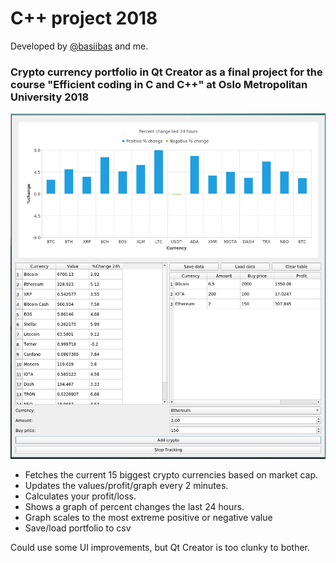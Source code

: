 # C++ project 2018
Developed by [@basiibas](https://github.com/basiibas) and me.


### Crypto currency portfolio in Qt Creator as a final project for the course "Efficient coding in C and C++" at Oslo Metropolitan University 2018

![screen shot](https://github.com/MartinSolheim/cppProject/blob/master/2018-09-27-23_21_52.png)

* Fetches the current 15 biggest crypto currencies based on market cap.
* Updates the values/profit/graph every 2 minutes.
* Calculates your profit/loss.
* Shows a graph of percent changes the last 24 hours.
* Graph scales to the most extreme positive or negative value
* Save/load portfolio to csv

Could use some UI improvements, but Qt Creator is too clunky to bother.
